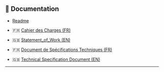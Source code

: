 ## 📄 Documentation

-    [Readme](https://github.com/BlackSheep-78/speakify/blob/main/README.md)

- 🇫🇷 [Cahier des Charges (FR)](https://github.com/BlackSheep-78/speakify/blob/main/docs/statement_of_work.fr.md)  
- 🇬🇧 [Statement_of_Work  (EN)](https://github.com/BlackSheep-78/speakify/blob/main/docs/statement_of_work.en.md)
  
- 🇫🇷 [Document de Spécifications Techniques (FR)](https://github.com/BlackSheep-78/speakify/blob/main/docs/technical_specification_document.fr.md)  
- 🇬🇧 [Technical Specification Document (EN)](https://github.com/BlackSheep-78/speakify/blob/main/docs/technical_specification_document.en.md)

---
  
